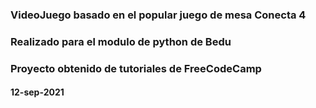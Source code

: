 ### VideoJuego basado en el popular juego de mesa Conecta 4 
### Realizado para el modulo de python de Bedu
### Proyecto obtenido de tutoriales de FreeCodeCamp
#### 12-sep-2021
